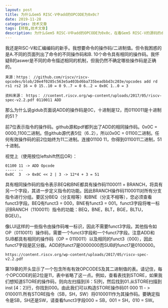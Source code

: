 ```yaml
---
layout: post
title: 为什么Gem5 RISC-V中add的OPCODE为0x0c?
date: 2019-11-28
categories: 技术文章
tags: [转载,技术文章]
description: 为什么Gem5 RISC-V中add的OPCODE为0x0c，在看Gem5 RISC-V的源码的decoder.isa时候，发现add的opcode为0x0c，与手册上面的0x33不一样，但是程序都是可以正常运行的。后来查资料发现了答案。
---
```


我还是RISC-V和汇编编码的新手。我想要命令的操作码/二进制值。但令我困惑的是A.不同的页面列出了命令的不同操作码和B. 10个命令具有相同的操作码。我怀疑B的aswer是不同的命令描述相同的机制，但我仍然不确定哪些操作码是正确的。
```
来源：https： //github.com/riscv/riscv-opcodes/blob/20e4f0285c563e5a403bd6ba735beadbbd3c203e/opcodes add rd rs1 rs2 16 = 0 15..10 = 0 9..7 = 0 6..2 = 0x0C 1..0 = 3

资料来源： https： //content.riscv.org/wp-content/uploads/2017/05/riscv-spec-v2.2.pdf 0110011 ADD
```
那么为什么说gidub页面说ADD的操作码是0C，十进制是12，而0110011是十进制的51？

前7位表示指令的操作码。github源和pdf都列出了ADD的相同操作码。0x0C = 0000_1100二进制。但github源代表5位（6..2），所以0x0C = 01100二进制。任何有效操作码的前2位始终为11二进制。连接01100 11，你得到0110011二进制，51十进制。

视觉上（使用按位leftshift然后OR）：
```
01100 11 -> ADD Opcode
----- -- 
0x0C  3  -> 0x0C << 2 | 3 -> 12*4 + 3 = 51
```
具有相同操作码的指令表示BEQ和BNE都具有操作码1100011 = BRANCH，将具有另一个字段，其进一步定义指令的功能。因此BRANCH操作码1100011对所有分支指令进行分组。要区分BEQ（分支相等）和BNE（分支不相等），您必须查看funct3字段。BEQ有funct3 = 000，BNE有funct3 = 001。funct3字段将唯一标识BRANCH（1100011）指令的功能：BEQ，BNE，BLT，BGE，BLTU，BGEU）。

像LUI这样的一些指令由操作码唯一标识，因此不需要funct3字段。其他指令如OP（0110011）操作码，需要一个funct3字段和一个funct7字段。注意ADD和SUB都具有相同的操作码（OP = 0110011）以及相同的f​​unct3（000），因此funct7字段是区分器。ADD的funct7是0000000而SUB的funct7是0100000。
```
https://content.riscv.org/wp-content/uploads/2017/05/riscv-spec-v2.2.pdf
```
第19章的开头显示了一个包含所有有效OPCODES及其二进制值的表。请记住，每个OPCODE的前2位是11，表中省略了这一点。例如，查看表找到STORE，如果我们想知道STORE的操作码，则向左扫描到[6：5]列，然后找到01.从STORE扫描到inst [4：2]行，你找到000。由此我们可以构造STORE操作码01 000 11 - > 0100011.所有STORE指令（SB，SH，SW）将0100011作为其操作码。要确定指令是SB，SH还是SW，请查看funct3字段000 = SB，001 = SH，010 = SW。